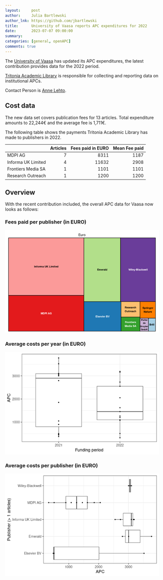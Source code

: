 ```yaml
---
layout:     post
author:     Julia Bartlewski
author_lnk: https://github.com/jbartlewski
title:      University of Vaasa reports APC expenditures for 2022
date:       2023-07-07 09:00:00
summary:    
categories: [general, openAPC]
comments: true
---
```





The [University of Vaasa](https://www.uwasa.fi/en) has updated its APC expenditures, the latest contribution provides data for the 2022 period.

[Tritonia Academic Library](https://www.tritonia.fi/en) is responsible for collecting and reporting data on institutional APCs.

Contact Person is [Anne Lehto](mailto:Anne.lehto@uwasa.fi).

## Cost data



The new data set covers publication fees for 13 articles. Total expenditure amounts to 22,244€ and the average fee is 1,711€.

The following table shows the payments Tritonia Academic Library has made to publishers in 2022.



|                   | Articles| Fees paid in EURO| Mean Fee paid|
|:------------------|--------:|-----------------:|-------------:|
|MDPI AG            |        7|              8311|          1187|
|Informa UK Limited |        4|             11632|          2908|
|Frontiers Media SA |        1|              1101|          1101|
|Research Outreach  |        1|              1200|          1200|

## Overview

With the recent contribution included, the overall APC data for Vaasa now looks as follows:

### Fees paid per publisher (in EURO)

![plot of chunk tree_vaasa_2023_07_07_full](/figure/tree_vaasa_2023_07_07_full-1.png)

###  Average costs per year (in EURO)

![plot of chunk box_vaasa_2023_07_07_year_full](/figure/box_vaasa_2023_07_07_year_full-1.png)

###  Average costs per publisher (in EURO)

![plot of chunk box_vaasa_2023_07_07_publisher_full](/figure/box_vaasa_2023_07_07_publisher_full-1.png)
